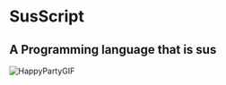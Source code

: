 # SusScript
## A Programming language that is sus
![HappyPartyGIF](https://github.com/user-attachments/assets/723c0e77-8085-4f29-b357-9979de7a75d9)
